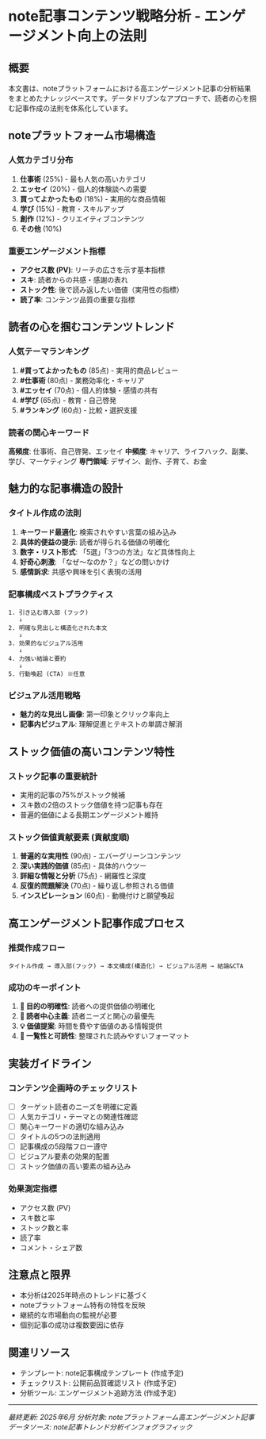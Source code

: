 # note記事コンテンツ戦略分析 - エンゲージメント向上の法則

## 概要

本文書は、noteプラットフォームにおける高エンゲージメント記事の分析結果をまとめたナレッジベースです。データドリブンなアプローチで、読者の心を掴む記事作成の法則を体系化しています。

## noteプラットフォーム市場構造

### 人気カテゴリ分布
1. **仕事術** (25%) - 最も人気の高いカテゴリ
2. **エッセイ** (20%) - 個人的体験談への需要
3. **買ってよかったもの** (18%) - 実用的な商品情報
4. **学び** (15%) - 教育・スキルアップ
5. **創作** (12%) - クリエイティブコンテンツ
6. **その他** (10%)

### 重要エンゲージメント指標
- **アクセス数 (PV)**: リーチの広さを示す基本指標
- **スキ**: 読者からの共感・感謝の表れ
- **ストック性**: 後で読み返したい価値（実用性の指標）
- **読了率**: コンテンツ品質の重要な指標

## 読者の心を掴むコンテンツトレンド

### 人気テーマランキング
1. **#買ってよかったもの** (85点) - 実用的商品レビュー
2. **#仕事術** (80点) - 業務効率化・キャリア
3. **#エッセイ** (70点) - 個人的体験・感情の共有
4. **#学び** (65点) - 教育・自己啓発
5. **#ランキング** (60点) - 比較・選択支援

### 読者の関心キーワード
**高頻度**: 仕事術、自己啓発、エッセイ
**中頻度**: キャリア、ライフハック、副業、学び、マーケティング
**専門領域**: デザイン、創作、子育て、お金

## 魅力的な記事構造の設計

### タイトル作成の法則
1. **キーワード最適化**: 検索されやすい言葉の組み込み
2. **具体的便益の提示**: 読者が得られる価値の明確化
3. **数字・リスト形式**: 「5選」「3つの方法」など具体性向上
4. **好奇心刺激**: 「なぜ〜なのか？」などの問いかけ
5. **感情訴求**: 共感や興味を引く表現の活用

### 記事構成ベストプラクティス
```
1. 引き込む導入部 (フック)
   ↓
2. 明確な見出しと構造化された本文
   ↓
3. 効果的なビジュアル活用
   ↓
4. 力強い結論と要約
   ↓
5. 行動喚起 (CTA) ※任意
```

### ビジュアル活用戦略
- **魅力的な見出し画像**: 第一印象とクリック率向上
- **記事内ビジュアル**: 理解促進とテキストの単調さ解消

## ストック価値の高いコンテンツ特性

### ストック記事の重要統計
- 実用的記事の75%がストック候補
- スキ数の2倍のストック価値を持つ記事も存在
- 普遍的価値による長期エンゲージメント維持

### ストック価値貢献要素 (貢献度順)
1. **普遍的な実用性** (90点) - エバーグリーンコンテンツ
2. **深い実践的価値** (85点) - 具体的ハウツー
3. **詳細な情報と分析** (75点) - 網羅性と深度
4. **反復的問題解決** (70点) - 繰り返し参照される価値
5. **インスピレーション** (60点) - 動機付けと願望喚起

## 高エンゲージメント記事作成プロセス

### 推奨作成フロー
```
タイトル作成 → 導入部(フック) → 本文構成(構造化) → ビジュアル活用 → 結論&CTA
```

### 成功のキーポイント
1. **🎯 目的の明確性**: 読者への提供価値の明確化
2. **👥 読者中心主義**: 読者ニーズと関心の最優先
3. **💡 価値提案**: 時間を費やす価値のある情報提供
4. **📖 一覧性と可読性**: 整理された読みやすいフォーマット

## 実装ガイドライン

### コンテンツ企画時のチェックリスト
- [ ] ターゲット読者のニーズを明確に定義
- [ ] 人気カテゴリ・テーマとの関連性確認
- [ ] 関心キーワードの適切な組み込み
- [ ] タイトルの5つの法則適用
- [ ] 記事構成の5段階フロー遵守
- [ ] ビジュアル要素の効果的配置
- [ ] ストック価値の高い要素の組み込み

### 効果測定指標
- アクセス数 (PV)
- スキ数と率
- ストック数と率
- 読了率
- コメント・シェア数

## 注意点と限界

- 本分析は2025年時点のトレンドに基づく
- noteプラットフォーム特有の特性を反映
- 継続的な市場動向の監視が必要
- 個別記事の成功は複数要因に依存

## 関連リソース

- テンプレート: note記事構成テンプレート (作成予定)
- チェックリスト: 公開前品質確認リスト (作成予定)
- 分析ツール: エンゲージメント追跡方法 (作成予定)

---

*最終更新: 2025年6月*
*分析対象: noteプラットフォーム高エンゲージメント記事*
*データソース: note記事トレンド分析インフォグラフィック*